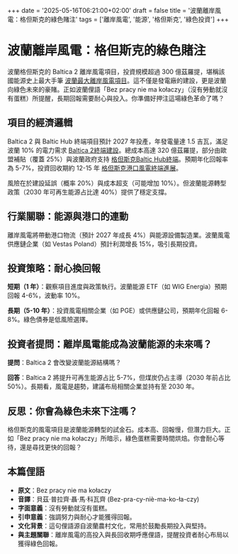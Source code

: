 +++
date = '2025-05-16T06:21:00+02:00'
draft = false
title = '波蘭離岸風電：格但斯克的綠色賭注'
tags = ['離岸風電', '能源', '格但斯克', '綠色投資']
+++

# 波蘭離岸風電：格但斯克的綠色賭注

波蘭格但斯克的 Baltica 2 離岸風電項目，投資規模超過 300 億茲羅提，堪稱該國能源史上最大手筆 [波蘭最大離岸風電項目](https://www.wnp.pl/energia/ruszyl-nawiekszy-taki-projekt-w-historii-polski-moze-kosztowac-wiecej-niz-elektrownia-jadrowa,943285.html)。這不僅是發電廠的建設，更是波蘭向綠色未來的豪賭。正如波蘭俚語「Bez pracy nie ma kołaczy」（沒有勞動就沒有蛋糕）所提醒，長期回報需要耐心與投入。你準備好押注這場綠色革命了嗎？

## 項目的經濟邏輯

Baltica 2 與 Baltic Hub 終端項目預計 2027 年投產，年發電量達 1.5 吉瓦，滿足波蘭 10% 的電力需求 [Baltica 2終端建設](https://www.portalmorski.pl/offshore/58164-zespol-baltica-2-na-budowie-terminalu-t5-w-gdansku)。總成本高達 320 億茲羅提，部分由歐盟補貼（覆蓋 25%）與波蘭政府支持 [格但斯克Baltic Hub終端](https://investmap.pl/w-gdansku-za-ponad-3-miliardy-zlotych-powstaja-dwa-wielkie-terminale-w-baltic-hub-filmy.a313178)。預期年化回報率為 5-7%，投資回收期約 12-15 年 [格但斯克港口風電終端進展](https://inzynieria.com/geoinzynieria/wiadomosci/97358,port-gdansk-postep-w-budowie-terminalu-dla-morskich-farm-wiatrowych)。

風險在於建設延誤（概率 20%）與成本超支（可能增加 10%）。但波蘭能源轉型政策（2030 年可再生能源占比達 40%）提供了穩定支撐。

## 行業關聯：能源與港口的連動

離岸風電將帶動港口物流（預計 2027 年成長 4%）與能源設備製造業。波蘭風電供應鏈企業（如 Vestas Poland）預計利潤增長 15%，吸引長期投資。

## 投資策略：耐心換回報

**短期（1 年）**：觀察項目進度與政策執行。波蘭能源 ETF（如 WIG Energia）預期回報 4-6%，波動率 10%。

**長期（5-10 年）**：投資風電相關企業（如 PGE）或供應鏈公司，預期年化回報 6-8%。綠色債券是低風險選擇。

## 投資者提問：離岸風電能成為波蘭能源的未來嗎？

**提問**：Baltica 2 會改變波蘭能源結構嗎？

**回答**：Baltica 2 將提升可再生能源占比 5-7%，但煤炭仍占主導（2030 年前占比 50%）。長期看，風電是趨勢，建議布局相關企業並持有至 2030 年。

## 反思：你會為綠色未來下注嗎？

格但斯克的風電項目是波蘭能源轉型的試金石。成本高、回報慢，但潛力巨大。正如「Bez pracy nie ma kołaczy」所暗示，綠色蛋糕需要時間烘焙。你會耐心等待，還是尋找更快的回報？

## 本篇俚語

- **原文**：Bez pracy nie ma kołaczy
- **音譯**：貝茲·普拉齊·聶·馬·科瓦齊 (Bez-pra-cy-niè-ma-ko-ła-czy)
- **字面意義**：沒有勞動就沒有蛋糕。
- **引申意義**：強調努力與耐心才能獲得回報。
- **文化背景**：這句俚語源自波蘭農村文化，常用於鼓勵長期投入與堅持。
- **與主題關聯**：離岸風電的高投入與長回收期呼應俚語，提醒投資者耐心布局以獲得綠色回報。